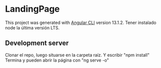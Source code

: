 # LandingPage

This project was generated with [Angular CLI](https://github.com/angular/angular-cli) version 13.1.2.
Tener instalado node la última versión LTS.
## Development server
Clonar el repo, luego situarse en la carpeta raíz. Y escribir "npm install"
Termina y pueden abrir la página con "ng serve -o"
